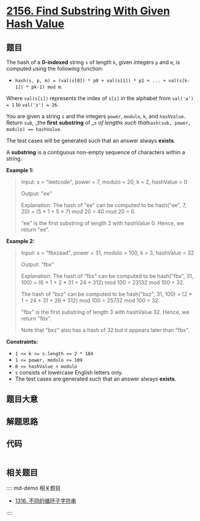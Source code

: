 # [2156. Find Substring With Given Hash Value](https://leetcode.com/problems/find-substring-with-given-hash-value)

## 题目

The hash of a **0-indexed** string `s` of length `k`, given integers `p` and
`m`, is computed using the following function:

  * `hash(s, p, m) = (val(s[0]) * p0 + val(s[1]) * p1 + ... + val(s[k-1]) * pk-1) mod m`.

Where `val(s[i])` represents the index of `s[i]` in the alphabet from
`val('a') = 1` to `val('z') = 26`.

You are given a string `s` and the integers `power`, `modulo`, `k`, and
`hashValue.` Return `sub`, _the **first** **substring** of _`s` _of length_`k`
_such that_`hash(sub, power, modulo) == hashValue`.

The test cases will be generated such that an answer always **exists**.

A **substring** is a contiguous non-empty sequence of characters within a
string.



**Example 1:**

> Input: s = "leetcode", power = 7, modulo = 20, k = 2, hashValue = 0
> 
> Output: "ee"
> 
> Explanation: The hash of "ee" can be computed to be hash("ee", 7, 20) = (5 * 1 + 5 * 7) mod 20 = 40 mod 20 = 0. 
> 
> "ee" is the first substring of length 2 with hashValue 0. Hence, we return "ee".

**Example 2:**

> Input: s = "fbxzaad", power = 31, modulo = 100, k = 3, hashValue = 32
> 
> Output: "fbx"
> 
> Explanation: The hash of "fbx" can be computed to be hash("fbx", 31, 100) = (6 * 1 + 2 * 31 + 24 * 312) mod 100 = 23132 mod 100 = 32. 
> 
> The hash of "bxz" can be computed to be hash("bxz", 31, 100) = (2 * 1 + 24 * 31 + 26 * 312) mod 100 = 25732 mod 100 = 32. 
> 
> "fbx" is the first substring of length 3 with hashValue 32. Hence, we return "fbx".
> 
> Note that "bxz" also has a hash of 32 but it appears later than "fbx".

**Constraints:**

  * `1 <= k <= s.length <= 2 * 104`
  * `1 <= power, modulo <= 109`
  * `0 <= hashValue < modulo`
  * `s` consists of lowercase English letters only.
  * The test cases are generated such that an answer always **exists**.


## 题目大意

## 解题思路

## 代码

```javascript

```

## 相关题目

:::: md-demo 相关题目
- [1316. 不同的循环子字符串](https://leetcode.com/problems/distinct-echo-substrings)

::::
